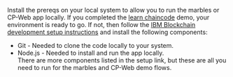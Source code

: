 Install the prereqs on your local system to allow you to run the marbles or CP-Web app locally.  If you completed the [learn chaincode](https://github.com/IBM-Blockchain/learn-chaincode) demo, your environment is ready to go.  If not, then 
follow the [IBM Blockchain development setup instructions](https://github.com/IBM-Blockchain/learn-chaincode/blob/v2.0/docs/setup.md) and install the following components:  
  -  Git - Needed to clone the code locally to your system.  
  -  Node.js - Needed to install and run the app locally.  
There are more components listed in the setup link, but these are all you need to run for the marbles and CP-Web demo flows.  
